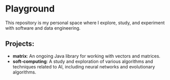 # Playground

This repository is my personal space where I explore, study, and experiment with software and data engineering.

## Projects:

- **matrix**: An ongoing Java library for working with vectors and matrices.
- **soft-computing**: A study and exploration of various algorithms and techniques related to AI, including neural networks and evolutionary algorithms.
